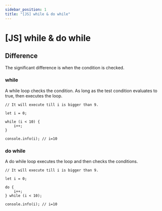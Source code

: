 ```yaml
---
sidebar_position: 1
title: "[JS] while & do while"
---
```


# [JS] while & do while

## Difference

The significant difference is when the condition is checked.

### while

A while loop checks the condition. As long as the test condition evaluates to true, then executes the loop.

```
// It will execute till i is bigger than 9.

let i = 0;

while (i < 10) {
    i++;
}

console.info(i); // i=10
```

### do while

A do while loop executes the loop and then checks the conditions.

```
// It will execute till i is bigger than 9.

let i = 0;

do {
    i++;
} while (i < 10);

console.info(i); // i=10
```
